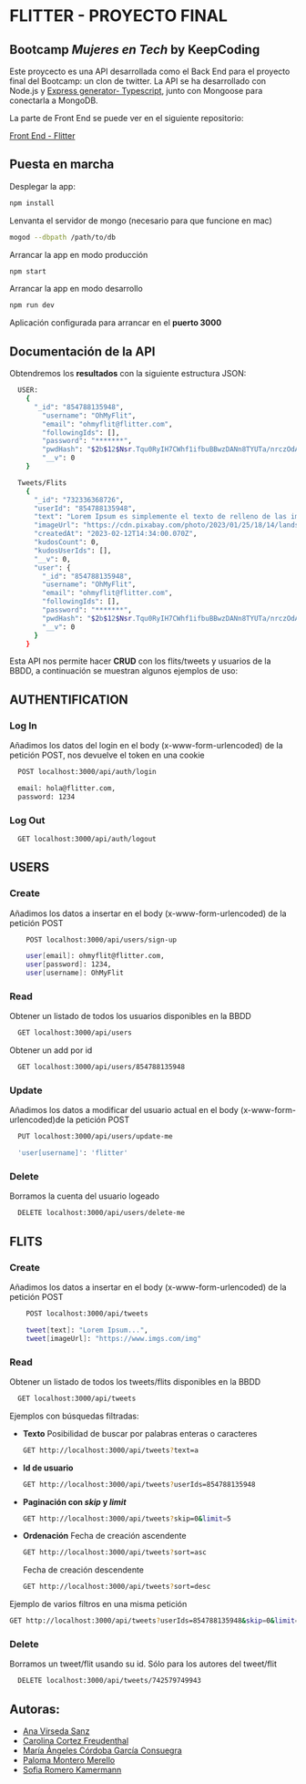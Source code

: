 # FLITTER - PROYECTO FINAL

## Bootcamp _Mujeres en Tech_ by KeepCoding

Este proycecto es una API desarrollada como el Back End para el proyecto final del Bootcamp: un clon de twitter. La API se ha desarrollado con Node.js y [Express generator- Typescript](https://github.com/seanpmaxwell/express-generator-typescript), junto con Mongoose para conectarla a MongoDB.

La parte de Front End se puede ver en el siguiente repositorio:

[Front End - Flitter](https://github.com/Ana-VirsedaSanz/flitter)

## Puesta en marcha

Desplegar la app:

```sh
npm install
```

Lenvanta el servidor de mongo (necesario para que funcione en mac)

```sh
mogod --dbpath /path/to/db
```

Arrancar la app en modo producción

```sh
npm start
```

Arrancar la app en modo desarrollo

```sh
npm run dev
```

Aplicación configurada para arrancar en el **puerto 3000**

## Documentación de la API

Obtendremos los **resultados** con la siguiente estructura JSON:

```sh
  USER:
    {
      "_id": "854788135948",
        "username": "OhMyFlit",
        "email": "ohmyflit@flitter.com",
        "followingIds": [],
        "password": "*******",
        "pwdHash": "$2b$12$Nsr.Tqu0RyIH7CWhf1ifbuBBwzDANn8TYUTa/nrczOdAr4CUXIbym",
        "__v": 0
    }

  Tweets/Flits
    {
      "_id": "732336368726",
      "userId": "854788135948",
      "text": "Lorem Ipsum es simplemente el texto de relleno de las imprentas y archivos de texto. Lorem Ipsum ha sido el texto de relleno estándar de las industrias desde el año 1500, cuando un impresor (N. del T. persona que se dedica a la imprenta) desconocido usó un",
      "imageUrl": "https://cdn.pixabay.com/photo/2023/01/25/18/14/landscape-7744216_960_720.jpg",
      "createdAt": "2023-02-12T14:34:00.070Z",
      "kudosCount": 0,
      "kudosUserIds": [],
      "__v": 0,
      "user": {
        "_id": "854788135948",
        "username": "OhMyFlit",
        "email": "ohmyflit@flitter.com",
        "followingIds": [],
        "password": "*******",
        "pwdHash": "$2b$12$Nsr.Tqu0RyIH7CWhf1ifbuBBwzDANn8TYUTa/nrczOdAr4CUXIbym",
        "__v": 0
      }
    }

```

Esta API nos permite hacer **CRUD** con los flits/tweets y usuarios de la BBDD, a continuación se muestran algunos ejemplos de uso:

## AUTHENTIFICATION

### Log In

Añadimos los datos del login en el body (x-www-form-urlencoded) de la petición POST, nos devuelve el token en una cookie

```sh
  POST localhost:3000/api/auth/login

  email: hola@flitter.com,
  password: 1234
```

### Log Out

```sh
  GET localhost:3000/api/auth/logout
```

## USERS

### Create

Añadimos los datos a insertar en el body (x-www-form-urlencoded) de la petición POST

```sh
    POST localhost:3000/api/users/sign-up

    user[email]: ohmyflit@flitter.com,
    user[password]: 1234,
    user[username]: OhMyFlit
```

### Read

Obtener un listado de todos los usuarios disponibles en la BBDD

```sh
  GET localhost:3000/api/users
```

Obtener un add por id

```sh
  GET localhost:3000/api/users/854788135948
```

### Update

Añadimos los datos a modificar del usuario actual en el body (x-www-form-urlencoded)de la petición POST

```sh
  PUT localhost:3000/api/users/update-me

  'user[username]': 'flitter'
```

### Delete

Borramos la cuenta del usuario logeado

```sh
  DELETE localhost:3000/api/users/delete-me
```

## FLITS

### Create

Añadimos los datos a insertar en el body (x-www-form-urlencoded) de la petición POST

```sh
    POST localhost:3000/api/tweets

    tweet[text]: "Lorem Ipsum...",
    tweet[imageUrl]: "https://www.imgs.com/img"
```

### Read

Obtener un listado de todos los tweets/flits disponibles en la BBDD

```sh
  GET localhost:3000/api/tweets
```

Ejemplos con búsquedas filtradas:

-   **Texto**
    Posibilidad de buscar por palabras enteras o caracteres

    ```sh
    GET http://localhost:3000/api/tweets?text=a
    ```

-   **Id de usuario**

    ```sh
    GET http://localhost:3000/api/tweets?userIds=854788135948
    ```

-   **Paginación con _skip_ y _limit_**

    ```sh
    GET http://localhost:3000/api/tweets?skip=0&limit=5
    ```

-   **Ordenación**
    Fecha de creación ascendente

    ```sh
    GET http://localhost:3000/api/tweets?sort=asc
    ```

    Fecha de creación descendente

    ```sh
    GET http://localhost:3000/api/tweets?sort=desc
    ```

Ejemplo de varios filtros en una misma petición

```sh
GET http://localhost:3000/api/tweets?userIds=854788135948&skip=0&limit=5&sort=createdAt
```

### Delete

Borramos un tweet/flit usando su id. Sólo para los autores del tweet/flit

```sh
  DELETE localhost:3000/api/tweets/742579749943
```

## Autoras:

-   [Ana Vírseda Sanz](https://www.linkedin.com/in/ana-virseda-sanz/)
-   [Carolina Cortez Freudenthal](https://www.linkedin.com/in/caro-cortfreu/)
-   [María Ángeles Córdoba García Consuegra](https://www.linkedin.com/in/mariaangelescordoba/)
-   [Paloma Montero Merello](https://www.linkedin.com/in/Paloma-Montero)
-   [Sofia Romero Kamermann](https://www.linkedin.com/in/sofiaromerokamermann)
